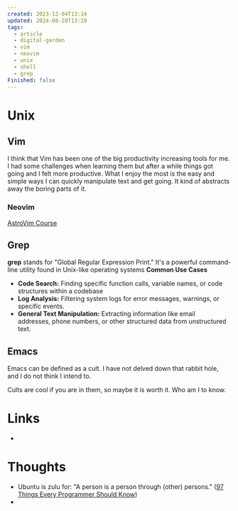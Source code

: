 ```yaml
---
created: 2023-12-04T13:14
updated: 2024-08-28T13:19
tags:
  - article
  - digital-garden
  - vim
  - neovim
  - unix
  - shell
  - grep
Finished: false
---
```

# Unix




## Vim
I think that Vim has been one of the big productivity increasing tools for me. I had some challenges when learning them but after a while things got going and I felt more productive. What I enjoy the most is the easy and simple ways I can quickly manipulate text and get going. It kind of abstracts away the boring parts of it. 

### Neovim
[AstroVim Course](https://lazyvim-ambitious-devs.phillips.codes/)
## Grep
**grep** stands for "Global Regular Expression Print." It's a powerful command-line utility found in Unix-like operating systems
**Common Use Cases**
- **Code Search:** Finding specific function calls, variable names, or code structures within a codebase
- **Log Analysis:** Filtering system logs for error messages, warnings, or specific events.
- **General Text Manipulation:** Extracting information like email addresses, phone numbers, or other structured data from unstructured text.

## Emacs
Emacs can be defined as a cult.
I have not delved down that rabbit hole, and I do not think I intend to. 


Cults are cool if you are in them, so maybe it is worth it. Who am I to know. 
# Links
- 

# Thoughts 
- Ubuntu is zulu for: "A person is a person through (other) persons." ([97 Things Every Programmer Should Know](../../Books/Book%20Reviews/97%20Things%20Every%20Programmer%20Should%20Know.md))
- 

